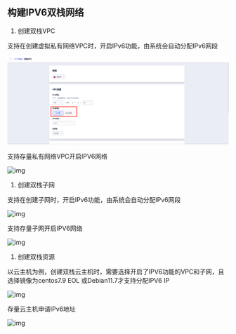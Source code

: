 ## 构建IPV6双栈网络

1. 创建双栈VPC

支持在创建虚拟私有网络VPC时，开启IPv6功能，由系统会自动分配IPv6网段

![img](/images/391e81fa-7738-4f20-98af-d559280999ae.png)

支持存量私有网络VPC开启IPV6网络

![img](https://ucloud-llk.feishu.cn/space/api/box/stream/download/asynccode/?code=NTU0ZTdkNGQyMDNmMmY1Mzg3ZGU1MDRhMzU0N2NjOWZfUTZyb2pRNFE0M0Z5WmExYmN2YmpObEtIYlhKbko2NTRfVG9rZW46SVVvUmJ2aHZYb002Qld4TjltQ2N0ZWNWbm1iXzE3NDc4OTg5MzM6MTc0NzkwMjUzM19WNA)

1. 创建双栈子网

支持在创建子网时，开启IPv6功能，由系统会自动分配IPv6网段

![img](https://ucloud-llk.feishu.cn/space/api/box/stream/download/asynccode/?code=MTljYjdjNTVhMjExYzMxMTNhMmM4N2FhZTRlMDZlZTJfWmY1NjNZdlRISm1QYXl2NUVpOHpxZHVYR1pSWUZBVEtfVG9rZW46UHNjT2JOVEw2b1ZjM2N4TmlOWGNqTkJQbkJoXzE3NDc4OTg5MzM6MTc0NzkwMjUzM19WNA)

支持存量子网开启IPV6网络

![img](https://ucloud-llk.feishu.cn/space/api/box/stream/download/asynccode/?code=YTFiNTkzZjNhMzJkZjFlZTg5MDdhZjhiODE0NGIyM2Nfd1duQlhXQW1vdVBLR1FNRDloUjFoNGlNR3ROZlJBN1dfVG9rZW46SHUza2JGMjNlbzc0Slp4Zk05RGNqU0d4bnZjXzE3NDc4OTg5MzM6MTc0NzkwMjUzM19WNA)

1. 创建双栈资源

以云主机为例，创建双栈云主机时，需要选择开启了IPV6功能的VPC和子网，且选择镜像为centos7.9 EOL 或Debian11.7才支持分配IPV6 IP

![img](https://ucloud-llk.feishu.cn/space/api/box/stream/download/asynccode/?code=YzcwYmRkMTcyOWJmNjcwN2M5YzFkNTFjZWQzN2E2MDNfMnE5bXh6N3RGSHRCa0V2MGJYOXhFY0JPeUtaYUwwVzVfVG9rZW46Q1RlRmJpdnFvb2lnNWR4dlZhQWNwSzc5blFlXzE3NDc4OTg5MzM6MTc0NzkwMjUzM19WNA)

存量云主机申请IPv6地址

![img](https://ucloud-llk.feishu.cn/space/api/box/stream/download/asynccode/?code=MTI2YzBjNjRmZmI3NjkwOGI0OGZkYjExYzU0OTNkZjhfN3ZzYkpGbFloOUlLUFVEeGlVOHp5QW10UmlUWjhYcm1fVG9rZW46RkcxbWJGMUpBbzY5a2R4SGhJUWN0cHFKbm9oXzE3NDc4OTg5MzM6MTc0NzkwMjUzM19WNA)